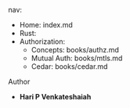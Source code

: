 
nav:
  - Home: index.md
  - Rust: [](books/rust.md)
  - Authorization:
      - Concepts: books/authz.md
      - Mutual Auth: books/mtls.md 
      - Cedar: books/cedar.md


Author
* **Hari P Venkateshaiah** 
